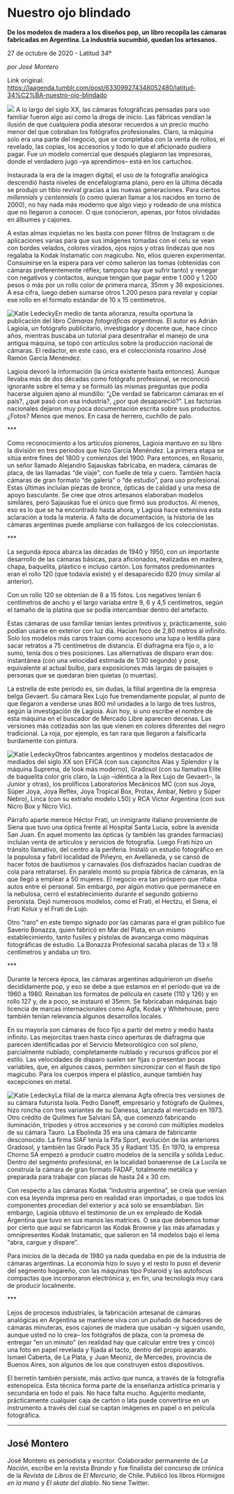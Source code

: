 # Nuestro ojo blindado

**De los modelos de madera a los diseños pop, un libro recopila las cámaras fabricadas en Argentina. La industria sucumbió, quedan los artesanos.**

27 de octubre de 2020 - Latitud 34º

_por José Montero_

Link original: https://laagenda.tumblr.com/post/633099274348052480/latitud-34%C2%BA-nuestro-ojo-blindado

![](https://64.media.tumblr.com/9c4b0ab52418ff3f608ed755444f391b/cdb2c382ca25d06f-51/s500x750/c9acdabdcbcde1b7307195af7c026b172a3eec02.jpg)
A lo largo del siglo XX, las cámaras fotográficas pensadas para uso familiar fueron algo así como la droga de inicio. Las fábricas vendían la ilusión de que cualquiera podía atesorar recuerdos a un precio mucho menor del que cobraban los fotógrafos profesionales. Claro, la máquina solo era una parte del negocio, que se completaba con la venta de rollos, el revelado, las copias, los accesorios y todo lo que el aficionado pudiera pagar. Fue un modelo comercial que después plagiaron las impresoras, donde el verdadero jugo –ya aprendimos– está en los cartuchos.

Instaurada la era de la imagen digital, el uso de la fotografía analógica descendió hasta niveles de encefalograma plano, pero en la última década se produjo un tibio revival gracias a las nuevas generaciones. Para ciertos *millennials* y *centennials* (o como quieran llamar a los nacidos en torno de 2000), no hay nada más moderno que algo viejo y rodeado de una mística que no llegaron a conocer. O que conocieron, apenas, por fotos olvidadas en álbumes y cajones. 

A estas almas inquietas no les basta con poner filtros de Instagram o de aplicaciones varias para que sus imágenes tomadas con el celu se vean con bordes velados, colores virados, ojos rojos y otras lindezas que nos regalaba la Kodak Instamatic con magicubo. No, ellos quieren experimentar. Consumirse en la espera para ver cómo salieron las tomas (obtenidas con cámaras preferentemente réflex; tampoco hay que sufrir tanto) y renegar con negativos y contactos, aunque tengan que pagar entre 1.000 y 1.200 pesos o más por un rollo color de primera marca, 35mm y 36 exposiciones. A esa cifra, luego deben sumarse otros 1.200 pesos para revelar y copiar ese rollo en el formato estándar de 10 x 15 centímetros.

![Katie Ledecky](https://64.media.tumblr.com/f5b965bf43fbc1bc0e47cb1ee735ebdf/cdb2c382ca25d06f-7a/s400x600/2c7c4c1aa44dee427f3319bd422d0b097a6244f1.jpg)En medio de tanta añoranza, resulta oportuna la publicación del libro *Cámaras fotográficas argentinas*. El autor es Adrián Lagioia, un fotógrafo publicitario, investigador y docente que, hace cinco años, mientras buscaba un tutorial para desentrañar el manejo de una antigua máquina, se topó con artículos sobre la producción nacional de cámaras. El redactor, en este caso, era el coleccionista rosarino José Ramón García Menéndez.

Lagioia devoró la información (la única existente hasta entonces). Aunque llevaba más de dos décadas como fotógrafo profesional, se reconoció ignorante sobre el tema y se formuló las mismas preguntas que podía hacerse alguien ajeno al mundillo: “¿De verdad se fabricaron cámaras en el país?, ¿qué pasó con esa industria?, ¿por qué desapareció?”. Las factorías nacionales dejaron muy poca documentación escrita sobre sus productos. ¿Fotos? Menos que menos. En casa de herrero, cuchillo de palo.

\*\*\*

Como reconocimiento a los artículos pioneros, Lagioia mantuvo en su libro la división en tres períodos que hizo García Menéndez. La primera etapa se sitúa entre fines del 1800 y comienzos del 1900. Para entonces, en Rosario, un señor llamado Alejandro Sajauskas fabricaba, en madera, cámaras de placa, de las llamadas “de viaje”, con fuelle de tela y cuero. También hacía cámaras de gran formato “de galería” o “de estudio”, para uso profesional. Estas últimas incluían piezas de bronce, ópticas de calidad y una mesa de apoyo basculante. Se cree que otros artesanos elaboraban modelos similares, pero Sajauskas fue el único que firmó sus productos. Al menos, eso es lo que se ha encontrado hasta ahora, y Lagioia hace extensiva esta aclaración a toda la materia. A falta de documentación, la historia de las cámaras argentinas puede ampliarse con hallazgos de los coleccionistas.

\*\*\*

La segunda época abarca las décadas de 1940 y 1950, con un importante desarrollo de las cámaras básicas, para aficionados, realizadas en madera, chapa, baquelita, plástico e incluso cartón. Los formatos predominantes eran el rollo 120 (que todavía existe) y el desaparecido 620 (muy similar al anterior).

Con un rollo 120 se obtenían de 8 a 15 fotos. Los negativos tenían 6 centímetros de ancho y el largo variaba entre 9, 6 y 4,5 centímetros, según el tamaño de la platina que se podía intercambiar dentro del artefacto.

Estas cámaras de uso familiar tenían lentes primitivos y, prácticamente, solo podían usarse en exterior con luz día. Hacían foco de 2,80 metros al infinito. Solo los modelos más caros traían como accesorio una lupa o lentilla para sacar retratos a 75 centímetros de distancia. El diafragma era fijo o, a lo sumo, tenía dos o tres posiciones. Las alternativas de disparo eran dos: instantánea (con una velocidad estimada de 1/30 segundo) y pose, equivalente al actual bulbo, para exposiciones más largas de paisajes o personas que se quedaran bien quietas (o muertas).

La estrella de este período es, sin dudas, la filial argentina de la empresa belga Gevaert. Su cámara Rex Lujo fue tremendamente popular, al punto de que llegaron a venderse unas 800 mil unidades a lo largo de tres lustros, según la investigación de Lagioia. Aún hoy, si uno escribe el nombre de esta máquina en el buscador de Mercado Libre aparecen decenas. Las versiones más cotizadas son las que vienen en colores diferentes del negro tradicional. La roja, por ejemplo, es tan rara que llegaron a falsificarla burdamente con pintura.

![Katie Ledecky](https://64.media.tumblr.com/2cf7575cfe46f00970c5105c95eb07a2/cdb2c382ca25d06f-77/s400x600/0fabd4c09f82bc534805b3fe8a506875c587f9a9.jpg)Otros fabricantes argentinos y modelos destacados de mediados del siglo XX son EFICA (con sus cajoncitos Alas y Splendor y la máquina Suprema, de look más moderno), Gradosol (con su llamativa Elite de baquelita color gris claro, la Lujo –idéntica a la Rex Lujo de Gevaert–, la Junior y otras), los prolíficos Laboratorios Mecánicos MC (con sus Joya, Súper Joya, Joya Reflex, Joya Tropical Box, Protax, Ámbar, Nebro y Súper Nebro), Linca (con su extraño modelo L50) y RCA Víctor Argentina (con sus Nicro Box y Nicro Vic).

Párrafo aparte merece Héctor Frati, un inmigrante italiano proveniente de Siena que tuvo una óptica frente al Hospital Santa Lucía, sobre la avenida San Juan. En aquel momento las ópticas (y también las grandes farmacias) incluían venta de artículos y servicios de fotografía. Luego Frati hizo un tránsito llamativo, del centro a la periferia. Instaló un estudio fotográfico en la populosa y fabril localidad de Piñeyro, en Avellaneda, y se cansó de hacer fotos de bautismos y carnavales (los disfrazados hacían cuadras de cola para retratarse). En paralelo montó su propia fábrica de cámaras, en la que llegó a emplear a 50 mujeres. El negocio era tan próspero que rifaba autos entre el personal. Sin embargo, por algún motivo que permanece en la nebulosa, cerró el establecimiento durante el segundo gobierno peronista. Dejó numerosos modelos, como el Frati, el Hectzu, el Siena, el Frati Kolux y el Frati de Lujo.

Otro “raro” en este tiempo signado por las cámaras para el gran público fue Saverio Bonazza, quien fabricó en Mar del Plata, en un mismo establecimiento, tanto fusiles y pistolas de avancarga como máquinas fotográficas de estudio. La Bonazza Profesional sacaba placas de 13 x 18 centímetros y andaba un tiro.

 \*\*\*

Durante la tercera época, las cámaras argentinas adquirieron un diseño decididamente pop, y eso se debe a que estamos en el período que va de 1960 a 1980. Reinaban los formatos de película en casete (110 y 126) y en rollo 127 y, de a poco, se instauró el 35mm. Se fabricaban máquinas bajo licencia de marcas internacionales como Agfa, Kodak y Whitehouse, pero también tenían relevancia algunos desarrollos locales.

En su mayoría son cámaras de foco fijo a partir del metro y medio hasta infinito. Las mejorcitas traen hasta cinco aperturas de diafragma que parecen identificadas por el Servicio Meteorológico con sol pleno, parcialmente nublado, completamente nublado y recursos gráficos por el estilo. Las velocidades de disparo suelen ser fijas o presentan pocas variables, que, en algunos casos, permiten sincronizar con el flash de tipo magicubo. Para los cuerpos impera el plástico, aunque también hay excepciones en metal.

![Katie Ledecky](https://64.media.tumblr.com/e99deb4c64800fc8780f6a085137b6d5/cdb2c382ca25d06f-97/s400x600/77bf43d700a3a9bf9f82e688e750257685f83065.jpg)La filial de la marca alemana Agfa ofrecía tres versiones de su cámara futurista Isola. Pedro Daneff, empresario y fotógrafo de Quilmes, hizo roncha con tres variantes de su Danessa, lanzada al mercado en 1973. Otro crédito de Quilmes fue Salviani SA, que comenzó fabricando iluminación, trípodes y otros accesorios y se coronó con múltiples modelos de su cámara Tauro. La Ebolinda 35 era una cámara de fabricante desconocido. La firma SIAF tenía la Fifa Sport, evolución de las anteriores Gradosol, y también las Grado Pack 35 y Radiant 135. En 1970, la empresa Chorno SA empezó a producir cuatro modelos de la sencilla y sólida Leduc. Dentro del segmento profesional, en la localidad bonaerense de La Lucila se construía la cámara de gran formato FADAF, totalmente metálica y preparada para trabajar con placas de hasta 24 x 30 cm.

Con respecto a las cámaras Kodak “industria argentina”, se creía que venían con esa leyenda impresa pero en realidad eran importadas, o que todos los componentes procedían del exterior y acá solo se ensamblaban. Sin embargo, Lagioia obtuvo el testimonio de un ex empleado de Kodak Argentina que tuvo en sus manos las matrices. O sea que debemos tomar por cierto que aquí se fabricaron las Kodak Brownie y las más afamadas y omnipresentes Kodak Instamatic, que salieron en 14 modelos bajo el lema “abra, cargue y dispare”.

Para inicios de la década de 1980 ya nada quedaba en pie de la industria de cámaras argentinas. La economía hizo lo suyo y el resto lo puso el devenir del segmento hogareño, con las máquinas tipo Polaroid y las autofocus compactas que incorporaron electrónica y, en fin, una tecnología muy cara de producir localmente.

 \*\*\*

Lejos de procesos industriales, la fabricación artesanal de cámaras analógicas en Argentina se mantiene viva con un puñado de hacedores de cámaras minuteras, esos cajones de madera que usaban –y siguen usando, aunque usted no lo crea– los fotógrafos de plaza, con la promesa de entregar “en un minuto” (en realidad hay que calcular entre tres y cinco) una foto en papel revelada y fijada al tacto, dentro del propio aparato. Ismael Caberta, de La Plata, y Juan Meoniz, de Mercedes, provincia de Buenos Aires, son algunos de los que construyen estos dispositivos.

El berretín también persiste, más activo que nunca, a través de la fotografía estenopeica. Esta técnica forma parte de la enseñanza artística primaria y secundaria en todo el país. No hace falta mucho. Agujerito mediante, prácticamente cualquier caja de cartón o lata puede convertirse en un instrumento a través del cual se captan imágenes en papel o en película fotográfica.

  




---

 José Montero
-------------

 José Montero es periodista y escritor. Colaborador permanente de *La Nación*, escribe en la revista *Brando* y fue finalista del concurso de crónica de la *Revista de Libros* de *El Mercurio*, de Chile. Publicó los libros *Hormigas en la mano* y *El skate del diablo*. No tiene Twitter.

